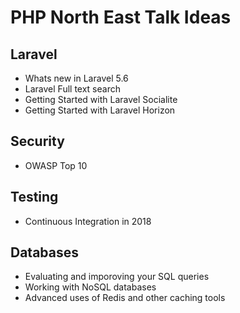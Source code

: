 # PHP North East Talk Ideas

## Laravel
* Whats new in Laravel 5.6
* Laravel Full text search
* Getting Started with Laravel Socialite
* Getting Started with Laravel Horizon

## Security
* OWASP Top 10

## Testing
* Continuous Integration in 2018

## Databases
* Evaluating and imporoving your SQL queries
* Working with NoSQL databases
* Advanced uses of Redis and other caching tools
